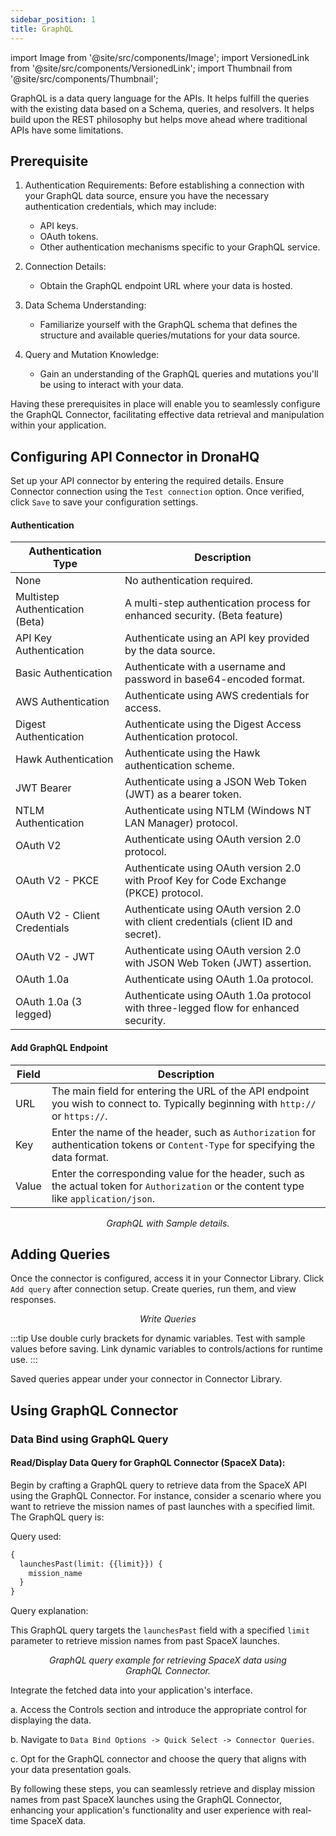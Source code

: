 ```yaml
---
sidebar_position: 1
title: GraphQL
---
```


import Image from '@site/src/components/Image';
import VersionedLink from '@site/src/components/VersionedLink';
import Thumbnail from '@site/src/components/Thumbnail';

GraphQL is a data query language for the APIs. It helps fulfill the queries with the existing data based on a Schema, queries, and resolvers. It helps build upon the REST philosophy but helps move ahead where traditional APIs have some limitations.


## Prerequisite 

1. Authentication Requirements: Before establishing a connection with your GraphQL data source, ensure you have the necessary authentication credentials, which may include:
   - API keys.
   - OAuth tokens.
   - Other authentication mechanisms specific to your GraphQL service.

2. Connection Details:
   - Obtain the GraphQL endpoint URL where your data is hosted.

3. Data Schema Understanding:
   - Familiarize yourself with the GraphQL schema that defines the structure and available queries/mutations for your data source.

4. Query and Mutation Knowledge:
   - Gain an understanding of the GraphQL queries and mutations you'll be using to interact with your data.

Having these prerequisites in place will enable you to seamlessly configure the GraphQL Connector, facilitating effective data retrieval and manipulation within your application.

## Configuring API Connector in DronaHQ

Set up your API connector by entering the required details. Ensure Connector connection using the `Test connection` option. Once verified, click `Save` to save your configuration settings. 


#### Authentication


| Authentication Type      | Description                                                                                                   |
|--------------------------|---------------------------------------------------------------------------------------------------------------|
| None                     | No authentication required.                                                                                  |
| Multistep Authentication (Beta) | A multi-step authentication process for enhanced security. (Beta feature)                                 |
| API Key Authentication   | Authenticate using an API key provided by the data source.                                                 |
| Basic Authentication     | Authenticate with a username and password in base64-encoded format.                                      |
| AWS Authentication       | Authenticate using AWS credentials for access.                                                             |
| Digest Authentication    | Authenticate using the Digest Access Authentication protocol.                                            |
| Hawk Authentication      | Authenticate using the Hawk authentication scheme.                                                        |
| JWT Bearer               | Authenticate using a JSON Web Token (JWT) as a bearer token.                                             |
| NTLM Authentication      | Authenticate using NTLM (Windows NT LAN Manager) protocol.                                               |
| OAuth V2                 | Authenticate using OAuth version 2.0 protocol.                                                            |
| OAuth V2 - PKCE          | Authenticate using OAuth version 2.0 with Proof Key for Code Exchange (PKCE) protocol.                    |
| OAuth V2 - Client Credentials | Authenticate using OAuth version 2.0 with client credentials (client ID and secret).                   |
| OAuth V2 - JWT           | Authenticate using OAuth version 2.0 with JSON Web Token (JWT) assertion.                                 |
| OAuth 1.0a               | Authenticate using OAuth 1.0a protocol.                                                                    |
| OAuth 1.0a (3 legged)    | Authenticate using OAuth 1.0a protocol with three-legged flow for enhanced security.                     |

#### Add GraphQL Endpoint

| Field          | Description                                                                                                                                                                                                                                                |
|----------------|------------------------------------------------------------------------------------------------------------------------------------------------------------------------------------------------------------------------------------------------------------|
| URL            | The main field for entering the URL of the API endpoint you wish to connect to. Typically beginning with `http://` or `https://`.                                           |
| Key            | Enter the name of the header, such as `Authorization` for authentication tokens or `Content-Type` for specifying the data format.                                                              |
| Value          | Enter the corresponding value for the header, such as the actual token for `Authorization` or the content type like `application/json`.                                                        |

<figure>
  <Thumbnail src="/img/reference/connectors/graphql/details.jpeg" alt="GraphQL with Sample details." />
  <figcaption align = "center"><i>GraphQL with Sample details.</i></figcaption>
</figure>


## Adding Queries

Once the connector is configured, access it in your Connector Library. Click `Add query` after connection setup. Create queries, run them, and view responses.

<figure>
  <Thumbnail src="/img/reference/connectors/graphql/mission.png" alt="Write Queries" />
  <figcaption align = "center"><i>Write Queries</i></figcaption>
</figure>

:::tip
Use double curly brackets for dynamic variables. Test with sample values before saving. Link dynamic variables to controls/actions for runtime use.
:::

Saved queries appear under your connector in Connector Library.


## Using GraphQL Connector

### Data Bind using GraphQL Query

#### Read/Display Data Query for GraphQL Connector (SpaceX Data):

Begin by crafting a GraphQL query to retrieve data from the SpaceX API using the GraphQL Connector. For instance, consider a scenario where you want to retrieve the mission names of past launches with a specified limit. The GraphQL query is:

Query used:

```graphql
{
  launchesPast(limit: {{limit}}) {
    mission_name
  }
}
```

Query explanation:

This GraphQL query targets the `launchesPast` field with a specified `limit` parameter to retrieve mission names from past SpaceX launches.

<figure>
  <Thumbnail src="/img/reference/connectors/graphql/mission.jpeg" alt="GraphQL query example for retrieving SpaceX data using GraphQL Connector." />
  <figcaption align = "center"><i>GraphQL query example for retrieving SpaceX data using GraphQL Connector.</i></figcaption>
</figure>

Integrate the fetched data into your application's interface.

 a. Access the Controls section and introduce the appropriate control for displaying the data.

 b. Navigate to `Data Bind Options -> Quick Select -> Connector Queries`.

 c. Opt for the GraphQL connector and choose the query that aligns with your data presentation goals.

By following these steps, you can seamlessly retrieve and display mission names from past SpaceX launches using the GraphQL Connector, enhancing your application's functionality and user experience with real-time SpaceX data.